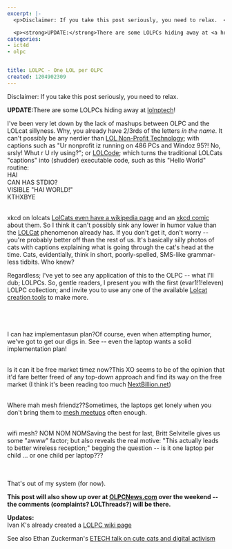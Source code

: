 ```yaml
---
excerpt: |-
  <p>Disclaimer: If you take this post seriously, you need to relax.  </p>

  <p><strong>UPDATE:</strong>There are some LOLPCs hiding away at <a href="https://lolnptech.blogspot.com/search/label/olpc">lolnptech</a>!</p>
categories:
- ict4d
- olpc


title: LOLPC - One LOL per OLPC
created: 1204902309
---
```

<p>Disclaimer: If you take this post seriously, you need to relax.  </p>

<p><strong>UPDATE:</strong>There are some LOLPCs hiding away at <a href="https://lolnptech.blogspot.com/search/label/olpc">lolnptech</a>!</p>

<p>I've been very let down by the lack of mashups between OLPC and the LOLcat sillyness.  Why, you already have 2/3rds of the letters <em>in the name</em>.  It can't possibly be any nerdier than <a href="https://lolnptech.blogspot.com/" target="_blank">LOL Non-Profit Technology</a>; with captions such as "Ur nonprofit iz running on 486 PCs and Windoz 95?! No, srsly! Whut r U rly using?"; or <a href="https://lolcode.com/" target="_blank">LOLCode</a>; which turns the traditional LOLCats "captions" into (shudder) executable code, such as this "Hello World" routine:<br />
HAI<br />
CAN HAS STDIO?<br />
VISIBLE "HAI WORLD!"<br />
KTHXBYE</p>


<a href="https://xkcd.com/262/" target="_blank"></a><br>xkcd on lolcats
<a href="https://en.wikipedia.org/wiki/Lolcat" target="_blank">LolCats even have a wikipedia page</a> and an <a href="https://xkcd.com/262/" target="_blank">xkcd comic</a> about them. So I think it can't possibly sink any lower in humor value than the <a href="https://icanhascheezburger.com/" target="_blank">LOLCat</a> phenomenon already has.  If you don't get it, don't worry -- you're probably better off than the rest of us.  It's basically silly photos of cats with captions explaining what is going through the cat's head at the time.  Cats, evidentially, think in short, poorly-spelled, SMS-like grammar-less tidbits.  Who knew?  

<p>Regardless; I've yet to see any application of this to the OLPC -- what I'll dub; LOLPCs.  So, gentle readers, I present you with the first (evar1!1!eleven) LOLPC collection; and invite you to use any one of the available <a href="https://www.google.com/search?hl=en&q=lolcat+build&btnG=Search">Lolcat creation tools</a> to make more.<br />
<br clear="all" /><br />
<br />
<a href="https://www.olpcnews.com/implementation/plan/" target="_blank"></a><br>I can haz implementasun plan?Of course, even when attempting humor, we've got to get our digs in.  See -- even the laptop wants a solid implementation plan! <br clear="all" /></p>


<a href="https://www.olpcnews.com/sales_talk/products/" target="_blank"></a><br>Is it can it be free market timez now?This XO seems to be of the opinion that it'd fare better freed of any top-down approach and find its way on the free market (I think it's been reading too much <a href="https://www.nextbillion.net" target="_blank">NextBillion.net</a>) 
<br clear="all" />


<a href="https://www.olpcnews.com/hardware/wireless/" target="_blank"></a><br>Where mah mesh friendz??Sometimes, the laptops get lonely when you don't bring them to <a href="https://olpclearningclub.org/">mesh meetups</a> often enough. 
<br clear="all" />

<a href="https://flickr.com/photos/bs/2179334163/in/pool-535050@N23" target="_blank"></a><br>wifi mesh? NOM NOM NOMSaving the best for last, Britt Selvitelle gives us some "awww" factor; but also reveals the real motive: "This actually leads to better wireless reception;" begging the question -- is it one laptop per child ... or one child per laptop??? 

<p><br clear="all" /><br />
That's out of my system (for now).</p>

<p><strong>This post will also show up over at <a href="https://www.olpcnews.com" target="_blank">OLPCNews.com</a> over the weekend -- the comments (complaints? LOLThreads?) will be there.</strong></p>

<p><strong>Updates:</strong><br />
Ivan K's already created a <a href="https://wiki.laptop.org/go/LOLPC">LOLPC wiki page</a></p>

<p>See also Ethan Zuckerman's <a href="https://www.ethanzuckerman.com/blog/2008/03/08/the-cute-cat-theory-talk-at-etech/" />ETECH talk on cute cats and digital activism</p>

